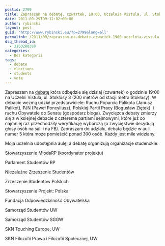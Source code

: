 ```yaml
---
postid: 2799
title: Zapraszam na debatę, czwartek, 19:00, Uczelnia Vistula, ul. Stokłosy 3
date: 2011-09-29T09:12:02+00:00
author: rybinski
layout: post
guid: 'http://www.rybinski.eu/?p=2799&lang=all'
permalink: /2011/09/zapraszam-na-debate-czwartek-1900-uczelnia-vistula-ul-stoklosy-3/
dsq_thread_id:
  - 3163288388
categories:
  - Bez kategorii
tags:
  - debate
  - elections
  - students
  - vote
---
```

Zapraszam na [debatę](http://www.facebook.com/event.php?eid=152249971534288&ref=ts) która odbędzie się dzisiaj (czwartek) o godzinie 19:00 na Uczelni Vistula, ul. Stokłosy 3 (200 metrów od stacji metra Stokłosy). W debacie wezmą udział przedstawiciele: Ruchu Poparcia Palikota (Janusz Palikot), PJN (Paweł Poncyliusz), Polskiej Partii Pracy (Bogusław Ziętek)  i ruchu Obywatele do Senatu (gospodarz bloga). Zwycięzca debaty zmierzy się z w kolejnej debacie z czterema partiami sejmowymi, które już co najmniej raz przechodziły weryfikację wyborczą (o zwycięstwie decydują głosy osób na sali i na FB). Zapraszam do udziału, debata będzie w auli numer 5 która może pomieścić ponad 300 osób. Każdy jest mile widziany.

Moja uczelnia udostępnia aulę, a debatę organizują organizacje studenckie:

Stowarzyszenie MłodaRP (koordynator projektu)
  
Parlament Studentów RP
  
Niezależne Zrzeszenie Studentów
  
Zrzeszenie Studentów Polskich
  
Stowarzyszenie Projekt: Polska
  
Fundacja Odpowiedzialność Obywatelska
  
Samorząd Studentów UW
  
Samorząd Studentów SGGW
  
SKN Touching Europe, UW
  
SKN Filozofii Prawa i Filozofii Społecznej, UW
